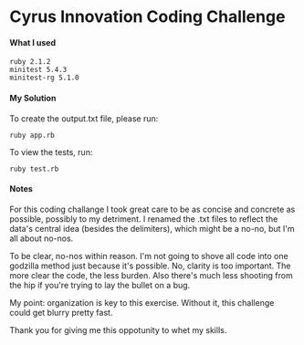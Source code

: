 # Cyrus Innovation Coding Challenge

#### What I used

```
ruby 2.1.2
minitest 5.4.3
minitest-rg 5.1.0
```


#### My Solution

To create the output.txt file, please run:
```
ruby app.rb
```

To view the tests, run:
```
ruby test.rb
```


#### Notes

For this coding challange I took great care to be as concise and concrete as possible, possibly to my detriment. I renamed the .txt files to reflect the data's central idea (besides the delimiters), which might be a no-no, but I'm all about no-nos.

To be clear, no-nos within reason. I'm not going to shove all code into one godzilla method just because it's possible. No, clarity is too important. The more clear the code, the less burden. Also there's much less shooting from the hip if you're trying to lay the bullet on a bug.

My point: organization is key to this exercise. Without it, this challenge could get blurry pretty fast.

Thank you for giving me this oppotunity to whet my skills. 

